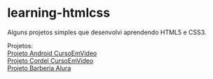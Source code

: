 # learning-htmlcss
Alguns projetos simples que desenvolvi aprendendo HTML5 e CSS3.

Projetos:<br>
<a href="https://wellingtonmerlos.github.io/curso-htmlcss/projeto-android/index.html">Projeto Android CursoEmVideo</a><br>
<a href="https://wellingtonmerlos.github.io/curso-htmlcss/projeto-cordel">Projeto Cordel CursoEmVideo</a><br>
<a href="https://wellingtonmerlos.github.io/curso-htmlcss/projeto-barbearia">Projeto Barberia Alura</a>